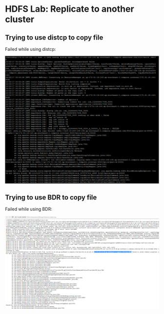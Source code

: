 # HDFS Lab: Replicate to another cluster
## Trying to use distcp to copy file
Failed while using distcp:

<img src="./distcpfailure.PNG" />

## Trying to use BDR to copy file
Failed while using BDR:

<img src="./bdrfailure.PNG" />
